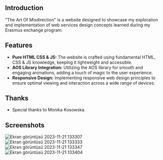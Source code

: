 ## Introduction

"The Art Of Misdirection" is a website designed to showcase my exploration and implementation of web services design concepts learned during my Erasmus exchange program.

## Features

- **Pure HTML CSS & JS:** The website is crafted using fundamental HTML, CSS & JS knowledge, keeping it lightweight and accessible.
- **AOS Library Integration:** Utilizing the AOS library for smooth and engaging animations, adding a touch of magic to the user experience.
- **Responsive Design:** Implementing responsive web design principles to ensure optimal viewing and interaction across a wide range of devices.

  
## Thanks

- Special thanks to Monika Kosowska.

## Screenshots
![Ekran görüntüsü 2023-11-21 133307](https://github.com/oyldrr/The-Art-of-Misdirection/assets/84236077/775ffaf8-76b8-4c88-b4c3-603b1b22cb7d)
![Ekran görüntüsü 2023-11-21 133333](https://github.com/oyldrr/The-Art-of-Misdirection/assets/84236077/172de457-0610-417c-a059-4bbc13765e05)
![Ekran görüntüsü 2023-11-21 133347](https://github.com/oyldrr/The-Art-of-Misdirection/assets/84236077/4c75e807-a067-47a0-9937-d8a40d4d7921)
![Ekran görüntüsü 2023-11-21 133404](https://github.com/oyldrr/The-Art-of-Misdirection/assets/84236077/c32afde6-df49-48e5-88db-824ee92aa300)


